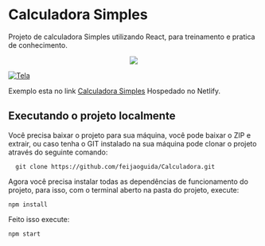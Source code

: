 # Calculadora Simples

Projeto de calculadora Simples utilizando React, para treinamento e pratica de conhecimento.

<p align="center">
  <img src="https://uploaddeimagens.com.br/imagens/_VRLBCI" />
</p>

[![Tela](Calculadora "Tela")](https://uploaddeimagens.com.br/imagens/_VRLBCI "Tela")

Exemplo esta no link [Calculadora Simples](https://calculadorasimples.netlify.app/ "Calculadora Simples") Hospedado no Netlify.

## Executando o projeto localmente

Você precisa baixar o projeto para sua máquina, você pode baixar o ZIP e extrair, ou caso tenha o GIT instalado na sua máquina pode clonar o projeto através do seguinte comando:

      git clone https://github.com/feijaoguida/Calculadora.git

Agora você precisa instalar todas as dependências de funcionamento do projeto, para isso, com o terminal aberto na pasta do projeto, execute:

  

    npm install

Feito isso execute: 

    npm start

